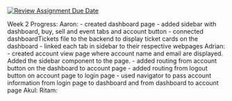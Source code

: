 [![Review Assignment Due Date](https://classroom.github.com/assets/deadline-readme-button-24ddc0f5d75046c5622901739e7c5dd533143b0c8e959d652212380cedb1ea36.svg)](https://classroom.github.com/a/3e23_jye)


Week 2 Progress:
  Aaron:
    - created dashboard page
    - added sidebar with dashboard, buy, sell and event tabs and account button
    - connected dashboardTickets file to the backend to display ticket cards on the dashboard
    - linked each tab in sidebar to their respective webpages
  Adrian:
    - created account view page where account name and email are displayed. Added the sidebar component to the page.
    - added routing from account button on the dashboard to account page
    - added routing from logout button on account page to login page 
    - used navigator to pass account information from login page to dashboard and from dashboard to account page
  Akul:
  Ritam:
